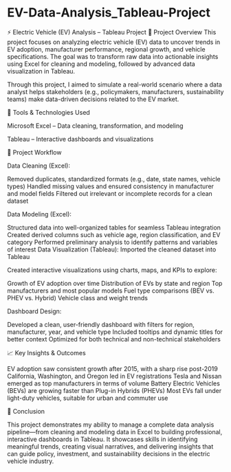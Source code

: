# EV-Data-Analysis_Tableau-Project

⚡ Electric Vehicle (EV) Analysis – Tableau Project
📌 Project Overview
This project focuses on analyzing electric vehicle (EV) data to uncover trends in EV adoption, manufacturer performance, regional growth, and vehicle specifications. The goal was to transform raw data into actionable insights using Excel for cleaning and modeling, followed by advanced data visualization in Tableau.

Through this project, I aimed to simulate a real-world scenario where a data analyst helps stakeholders (e.g., policymakers, manufacturers, sustainability teams) make data-driven decisions related to the EV market.

🧰 Tools & Technologies Used

Microsoft Excel – Data cleaning, transformation, and modeling

Tableau – Interactive dashboards and visualizations


🧩 Project Workflow

Data Cleaning (Excel):

Removed duplicates, standardized formats (e.g., date, state names, vehicle types)
Handled missing values and ensured consistency in manufacturer and model fields
Filtered out irrelevant or incomplete records for a clean dataset

Data Modeling (Excel):

Structured data into well-organized tables for seamless Tableau integration
Created derived columns such as vehicle age, region classification, and EV category
Performed preliminary analysis to identify patterns and variables of interest
Data Visualization (Tableau):
Imported the cleaned dataset into Tableau

Created interactive visualizations using charts, maps, and KPIs to explore:

Growth of EV adoption over time
Distribution of EVs by state and region
Top manufacturers and most popular models
Fuel type comparisons (BEV vs. PHEV vs. Hybrid)
Vehicle class and weight trends

Dashboard Design:

Developed a clean, user-friendly dashboard with filters for region, manufacturer, year, and vehicle type
Included tooltips and dynamic titles for better context
Optimized for both technical and non-technical stakeholders

📈 Key Insights & Outcomes

EV adoption saw consistent growth after 2015, with a sharp rise post-2019
California, Washington, and Oregon led in EV registrations
Tesla and Nissan emerged as top manufacturers in terms of volume
Battery Electric Vehicles (BEVs) are growing faster than Plug-in Hybrids (PHEVs)
Most EVs fall under light-duty vehicles, suitable for urban and commuter use

🎯 Conclusion

This project demonstrates my ability to manage a complete data analysis pipeline—from cleaning and modeling data in Excel to building professional, interactive dashboards in Tableau. It showcases skills in identifying meaningful trends, creating visual narratives, and delivering insights that can guide policy, investment, and sustainability decisions in the electric vehicle industry.

